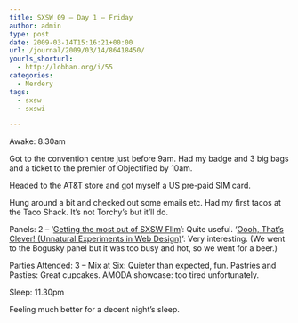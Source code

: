 ```yaml
---
title: SXSW 09 – Day 1 – Friday
author: admin
type: post
date: 2009-03-14T15:16:21+00:00
url: /journal/2009/03/14/86418450/
yourls_shorturl:
  - http://lobban.org/i/55
categories:
  - Nerdery
tags:
  - sxsw
  - sxswi

---
```

Awake: 8.30am

Got to the convention centre just before 9am. Had my badge and 3 big bags and a ticket to the premier of Objectified by 10am.

Headed to the AT&T store and got myself a US pre-paid SIM card.

Hung around a bit and checked out some emails etc. Had my first tacos at the Taco Shack. It’s not Torchy’s but it’ll do.

Panels: 2 &#8211; ‘[Getting the most out of SXSW FIlm][1]’: Quite useful. ‘[Oooh, That’s Clever! (Unnatural Experiments in Web Design)][2]’: Very interesting. (We went to the Bogusky panel but it was too busy and hot, so we went for a beer.)

Parties Attended: 3 &#8211; Mix at Six: Quieter than expected, fun. Pastries and Pasties: Great cupcakes. AMODA showcase: too tired unfortunately.

Sleep: 11.30pm

Feeling much better for a decent night’s sleep.

 [1]: http://sxsw.com/film/talks/schedule/?action=show&id=FP060279
 [2]: http://sxsw.com/interactive/talks/panels/?action=show&id=IAP0900363